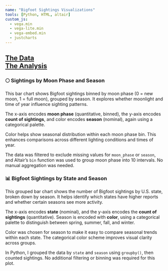```yaml
---
name: "Bigfoot Sightings Visualizations"
tools: [Python, HTML, altair]
custom_js:
  - vega.min
  - vega-lite.min
  - vega-embed.min
  - justcharts
---
```


[The Data](https://raw.githubusercontent.com/UIUC-iSchool-DataViz/is445_data/main/bfro_reports_fall2022.csv)  
[The Analysis](https://github.com/RithvikM14/RithvikM14.github.io/blob/main/python_notebooks/bigfoot.py)
---

### 🌕 Sightings by Moon Phase and Season

This bar chart shows Bigfoot sightings binned by moon phase (0 = new moon, 1 = full moon), grouped by season. It explores whether moonlight and time of year influence sighting patterns.

The x-axis encodes **moon phase** (quantitative, binned), the y-axis encodes **count of sightings**, and color encodes **season** (nominal), again using a categorical palette.

Color helps show seasonal distribution within each moon phase bin. This enhances comparisons across different lighting conditions and times of year.

The data was filtered to exclude missing values for `moon_phase` or `season`, and Altair’s `bin` function was used to group moon phase into 10 intervals. No manual aggregation was needed.

<vegachart schema-url="{{ site.baseurl }}/assets/json/bigfoot-chart2.json" style="width: 100%"></vegachart>



### 📊 Bigfoot Sightings by State and Season

This grouped bar chart shows the number of Bigfoot sightings by U.S. state, broken down by season. It helps identify which states have higher reports and whether certain seasons see more activity.

The x-axis encodes **state** (nominal), and the y-axis encodes the **count of sightings** (quantitative). Season is encoded with **color**, using a categorical palette to distinguish between spring, summer, fall, and winter.

Color was chosen for season to make it easy to compare seasonal trends within each state. The categorical color scheme improves visual clarity across groups.

In Python, I grouped the data by `state` and `season` using `groupby()`, then counted sightings. No additional filtering or binning was required for this plot.

<vegachart schema-url="{{ site.baseurl }}/assets/json/bigfoot-chart1.json" style="width: 100%"></vegachart>


